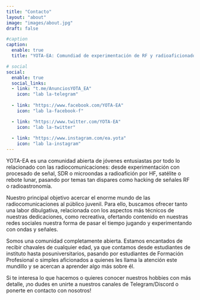 ```yaml
---
title: "Contacto"
layout: "about"
image: "images/about.jpg"
draft: false

#caption
caption:
  enable: true
  title: "YOTA-EA: Comundiad de experimentación de RF y radioaficionados jóvenes de España"

# social
social:
  enable: true
  social_links:
  - link: "t.me/AnunciosYOTA_EA"
    icon: "lab la-telegram"
    
  - link: "https://www.facebook.com/YOTA-EA"
    icon: "lab la-facebook-f"

  - link: "https://www.twitter.com/YOTA-EA"
    icon: "lab la-twitter"
    
  - link: "https://www.instagram.com/ea.yota"
    icon: "lab la-instagram"
---
```


YOTA-EA es una comunidad abierta de jóvenes entusiastas por todo lo relacionado con las radiocomunicaciones: desde experimentación con procesado de señal, SDR o microondas a radioafición por HF, satélite o rebote lunar, pasando por temas tan dispares como hacking de señales RF o radioastronomía. 

Nuestro principal objetivo acercar el enorme mundo de las radiocomunicaciones al público juvenil. Para ello, buscamos ofrecer tanto una labor dibulgativa, relacionada con los aspectos más técnicos de nuestras dedicaciones, como recreativa, ofertando contenido en nuestras redes sociales nuestra forma de pasar el tiempo jugando y experimentando con ondas y señales. 

Somos una comunidad completamente abierta. Estamos encantados de recibir chavales de  cualquier edad, ya que contamos desde estudiantes de instituto hasta posuniversitarios, pasando por estudiantes de Formación Profesional o simples aficionados a quienes les llama la atención este mundillo y se acercan a aprender algo más sobre él. 

Si te interesa lo que hacemos o quieres conocer nuestros hobbies con más detalle, ¡no dudes en unirte a nuestros canales de Telegram/Discord o ponerte en contacto con nosotros!
